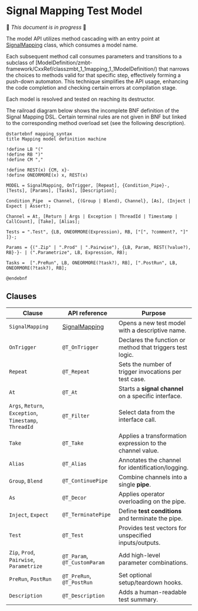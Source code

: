 <!-- (c) Copyright 2024 Zenseact AB -->
<!-- SPDX-License-Identifier: Apache-2.0 -->

# Signal Mapping Test Model

:construction: *This document is in progress* :construction:

The model API utilizes method cascading with an entry point at
[SignalMapping](../CxxRef/classzmbt_1_1mapping_1_1SignalMapping/) class, which consumes a model name.

Each subsequent method call consumes parameters and transitions to a
subclass of [ModelDefinition/zmbt-framework/CxxRef/classzmbt_1_1mapping_1_1ModelDefinition/) that narrows the choices to methods
valid for that specific step, effectively forming a push-down automaton.
This technique simplifies the API usage, enhancing the code completion
and checking certain errors at compilation stage.

Each model is resolved and tested on reaching its destructor.

The railroad diagram below shows the incomplete BNF definition of the
Signal Mapping DSL. Certain terminal rules are not given in BNF but linked to the
corresponding method overload set (see the following description).


```plantuml
@startebnf mapping_syntax
title Mapping model definition machine

!define LB "("
!define RB ")"
!define CM ","

!define REST(x) {CM, x}-
!define ONEORMORE(x) x, REST(x)

MODEL = SignalMapping, OnTrigger, [Repeat], {Condition_Pipe}-, [Tests], [Params], [Tasks], [Description];

Condition_Pipe  = Channel, {(Group | Blend), Channel}, [As], (Inject | Expect | Assert);

Channel = At, [Return | Args | Exception | ThreadId | Timestamp | CallCount], [Take], [Alias];

Tests = ".Test", {LB, ONEORMORE(Expression), RB, ["[", ?comment?, "]" ]}-;

Params = {(".Zip" | ".Prod" | ".Pairwise"), {LB, Param, REST(?value?), RB}-}- | (".Parametrize", LB, Expression, RB);

Tasks =  [".PreRun", LB, ONEORMORE(?task?), RB], [".PostRun", LB, ONEORMORE(?task?), RB];

@endebnf
```


## Clauses

| Clause                                                 | API reference              | Purpose                                                   |
| ------------------------------------------------------ | -------------------------- | --------------------------------------------------------- |
| `SignalMapping`|[SignalMapping](../CxxRef/classzmbt_1_1mapping_1_1SignalMapping/)| Opens a new test model with a descriptive name. |
| `OnTrigger`                                            |`@T_OnTrigger`              | Declares the function or method that triggers test logic. |
| `Repeat`                                               |`@T_Repeat`                 | Sets the number of trigger invocations per test case.     |
| `At`                                                   |`@T_At`                     | Starts a **signal channel** on a specific interface.      |
| `Args`, `Return`, `Exception`, `Timestamp`, `ThreadId` |`@T_Filter`                 | Select data from the interface call.                      |
| `Take`                                                 |`@T_Take`                    | Applies a transformation expression to the channel value. |
| `Alias`                                                |`@T_Alias`                  | Annotates the channel for identification/logging.         |
| `Group`, `Blend`                                       |`@T_ContinuePipe`           | Combine channels into a single **pipe**.                  |
| `As`                                                   |`@T_Decor`                  | Applies operator overloading on the pipe.                 |
| `Inject`, `Expect`                                     |`@T_TerminatePipe`          | Define **test conditions** and terminate the pipe.        |
| `Test`                                                 |`@T_Test`                   | Provides test vectors for unspecified inputs/outputs.     |
| `Zip`, `Prod`, `Pairwise`, `Parametrize`               |`@T_Param`, `@T_CustomParam`| Add high-level parameter combinations.                    |
| `PreRun`, `PostRun`                                    |`@T_PreRun`, `@T_PostRun`   | Set optional setup/teardown hooks.                        |
| `Description`                                          |`@T_Description`            | Adds a human-readable test summary.                       |
